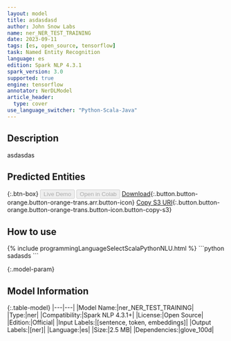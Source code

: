 ```yaml
---
layout: model
title: asdasdasd
author: John Snow Labs
name: ner_NER_TEST_TRAINING
date: 2023-09-11
tags: [es, open_source, tensorflow]
task: Named Entity Recognition
language: es
edition: Spark NLP 4.3.1
spark_version: 3.0
supported: true
engine: tensorflow
annotator: NerDLModel
article_header:
  type: cover
use_language_switcher: "Python-Scala-Java"
---
```


## Description

asdasdas

## Predicted Entities



{:.btn-box}
<button class="button button-orange" disabled>Live Demo</button>
<button class="button button-orange" disabled>Open in Colab</button>
[Download](https://s3.amazonaws.com/models-hub-auxdata/public/models/ner_NER_TEST_TRAINING_es_4.3.1_3.0_1694461448913.zip){:.button.button-orange.button-orange-trans.arr.button-icon}
[Copy S3 URI](s3://models-hub-auxdata/public/models/ner_NER_TEST_TRAINING_es_4.3.1_3.0_1694461448913.zip){:.button.button-orange.button-orange-trans.button-icon.button-copy-s3}

## How to use



<div class="tabs-box" markdown="1">
{% include programmingLanguageSelectScalaPythonNLU.html %}
```python
sadasds
```

</div>

{:.model-param}
## Model Information

{:.table-model}
|---|---|
|Model Name:|ner_NER_TEST_TRAINING|
|Type:|ner|
|Compatibility:|Spark NLP 4.3.1+|
|License:|Open Source|
|Edition:|Official|
|Input Labels:|[sentence, token, embeddings]|
|Output Labels:|[ner]|
|Language:|es|
|Size:|2.5 MB|
|Dependencies:|glove_100d|